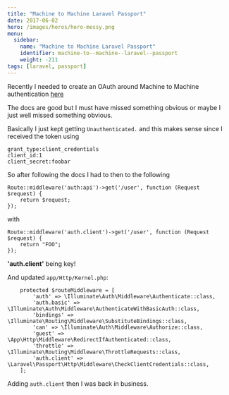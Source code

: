 ```yaml
---
title: "Machine to Machine Laravel Passport"
date: 2017-06-02
hero: /images/heros/hero-messy.png
menu:
  sidebar:
    name: "Machine to Machine Laravel Passport"
    identifier: machine-to--machine--laravel--passport
    weight: -211
tags: [laravel, passport]
---
```


Recently I needed to create an OAuth around Machine to Machine authentication [here](https://laravel.com/docs/master/passport#client-credentials-grant-tokens)

The docs are good but I must have missed something obvious or maybe I just well missed something obvious.

Basically I just kept getting `Unauthenticated.` and this makes sense since I received the token using

```
grant_type:client_credentials
client_id:1
client_secret:foobar
```

So after following the docs I had to then to the following


```
Route::middleware('auth:api')->get('/user', function (Request $request) {
    return $request;
});
```

with

```
Route::middleware('auth.client')->get('/user', function (Request $request) {
    return "FOO";
});
```

**'auth.client'** being key!

And updated `app/Http/Kernel.php`:

```
    protected $routeMiddleware = [
        'auth' => \Illuminate\Auth\Middleware\Authenticate::class,
        'auth.basic' => \Illuminate\Auth\Middleware\AuthenticateWithBasicAuth::class,
        'bindings' => \Illuminate\Routing\Middleware\SubstituteBindings::class,
        'can' => \Illuminate\Auth\Middleware\Authorize::class,
        'guest' => \App\Http\Middleware\RedirectIfAuthenticated::class,
        'throttle' => \Illuminate\Routing\Middleware\ThrottleRequests::class,
        'auth.client' => \Laravel\Passport\Http\Middleware\CheckClientCredentials::class,
    ];
```

Adding `auth.client` then I was back in business. 

